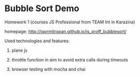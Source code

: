 # Bubble Sort Demo
Homework 1 (courses JS Professional from TEAM Int in Karazina)

homepage: http://igormitropan.github.io/js_proff_bubblesort/

Used technologies and features:

1) plane js

2) throttle function in aim to avoid extra calls during timeouts

3) browser testing with mocha and chai
